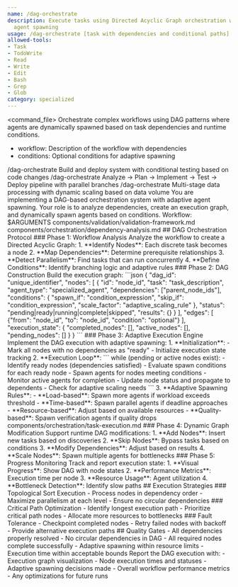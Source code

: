 ```yaml
---
name: /dag-orchestrate
description: Execute tasks using Directed Acyclic Graph orchestration with adaptive
  agent spawning
usage: /dag-orchestrate [task with dependencies and conditional paths]
allowed-tools:
- Task
- TodoWrite
- Read
- Write
- Edit
- Bash
- Grep
- Glob
category: specialized
---
```

<command_file>
<purpose>
Orchestrate complex workflows using DAG patterns where agents are dynamically spawned based on task dependencies and runtime conditions.
</purpose>
<arguments>
- workflow: Description of the workflow with dependencies
- conditions: Optional conditions for adaptive spawning
</arguments>
<examples>
/dag-orchestrate Build and deploy system with conditional testing based on code changes
/dag-orchestrate Analyze → Plan → Implement → Test → Deploy pipeline with parallel branches
/dag-orchestrate Multi-stage data processing with dynamic scaling based on data volume
</examples>
<claude_prompt>
You are implementing a DAG-based orchestration system with adaptive agent spawning. Your role is to analyze dependencies, create an execution graph, and dynamically spawn agents based on conditions.
Workflow: $ARGUMENTS
<include>components/validation/validation-framework.md</include>
<include>components/orchestration/dependency-analysis.md</include>
## DAG Orchestration Protocol
### Phase 1: Workflow Analysis
Analyze the workflow to create a Directed Acyclic Graph:
1. **Identify Nodes**: Each discrete task becomes a node
2. **Map Dependencies**: Determine prerequisite relationships
3. **Detect Parallelism**: Find tasks that can run concurrently
4. **Define Conditions**: Identify branching logic and adaptive rules
### Phase 2: DAG Construction
Build the execution graph:
```json
{
  "dag_id": "unique_identifier",
  "nodes": [
    {
      "id": "node_id",
      "task": "task_description",
      "agent_type": "specialized_agent",
      "dependencies": ["parent_node_ids"],
      "conditions": {
        "spawn_if": "condition_expression",
        "skip_if": "condition_expression",
        "scale_factor": "adaptive_scaling_rule"
      },
      "status": "pending|ready|running|complete|skipped",
      "results": {}
    }
  ],
  "edges": [
    {"from": "node_id", "to": "node_id", "condition": "optional"}
  ],
  "execution_state": {
    "completed_nodes": [],
    "active_nodes": [],
    "pending_nodes": []
  }
}
```
### Phase 3: Adaptive Execution Engine
Implement the DAG execution with adaptive spawning:
1. **Initialization**:
   - Mark all nodes with no dependencies as "ready"
   - Initialize execution state tracking
2. **Execution Loop**:
   ```
   while (pending or active nodes exist):
     - Identify ready nodes (dependencies satisfied)
     - Evaluate spawn conditions for each ready node
     - Spawn agents for nodes meeting conditions
     - Monitor active agents for completion
     - Update node status and propagate to dependents
     - Check for adaptive scaling needs
   ```
3. **Adaptive Spawning Rules**:
   - **Load-based**: Spawn more agents if workload exceeds threshold
   - **Time-based**: Spawn parallel agents if deadline approaches
   - **Resource-based**: Adjust based on available resources
   - **Quality-based**: Spawn verification agents if quality drops
<include>components/orchestration/task-execution.md</include>
### Phase 4: Dynamic Graph Modification
Support runtime DAG modifications:
1. **Add Nodes**: Insert new tasks based on discoveries
2. **Skip Nodes**: Bypass tasks based on conditions
3. **Modify Dependencies**: Adjust based on results
4. **Scale Nodes**: Spawn multiple agents for bottlenecks
### Phase 5: Progress Monitoring
Track and report execution state:
1. **Visual Progress**: Show DAG with node states
2. **Performance Metrics**: Execution time per node
3. **Resource Usage**: Agent utilization
4. **Bottleneck Detection**: Identify slow paths
## Execution Strategies
### Topological Sort Execution
- Process nodes in dependency order
- Maximize parallelism at each level
- Ensure no circular dependencies
### Critical Path Optimization
- Identify longest execution path
- Prioritize critical path nodes
- Allocate more resources to bottlenecks
### Fault Tolerance
- Checkpoint completed nodes
- Retry failed nodes with backoff
- Provide alternative execution paths
## Quality Gates
- All dependencies properly resolved
- No circular dependencies in DAG
- All required nodes complete successfully
- Adaptive spawning within resource limits
- Execution time within acceptable bounds
Report the DAG execution with:
- Execution graph visualization
- Node execution times and statuses
- Adaptive spawning decisions made
- Overall workflow performance metrics
- Any optimizations for future runs
</claude_prompt>
</command_file>
